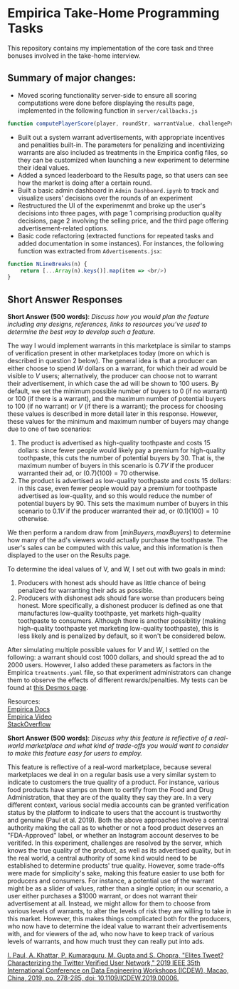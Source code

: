# Empirica Take-Home Programming Tasks

This repository contains my implementation of the core task and three bonuses involved in the take-home interview.

## Summary of major changes:
* Moved scoring functionality server-side to ensure all scoring computations were done before displaying the results page, implemented in the following function in `server/callbacks.js`
```js
function computePlayerScore(player, roundStr, warrantValue, challengeProbability)
```
* Built out a system warrant advertisements, with appropriate incentives and penalities built-in. The parameters for penalizing and incentivizing warrants are also included as treatments in the Empirica config files, so they can be customized when launching a new experiment to determine their ideal values.
* Added a synced leaderboard to the Results page, so that users can see how the market is doing after a certain round.
* Built a basic admin dashboard in `Admin Dashboard.ipynb` to track and visualize users' decisions over the rounds of an experiment
* Restructured the UI of the experimenmt and broke up the user's decisions into three pages, with page 1 comprising production quality decisions, page 2 involving the selling price, and the third page offering advertisement-related options.
* Basic code refactoring (extracted functions for repeated tasks and added documentation in some instances). For instances, the following function was extracted from `Advertisements.jsx`:
```js
function NLineBreaks(n) {
    return [...Array(n).keys()].map(item => <br/>)
}
```

## Short Answer Responses
**Short Answer (500 words)**: *Discuss how you would plan the feature including any designs, references, links to resources you’ve used to determine the best way to develop such a feature.*<br/>

The way I would implement warrants in this marketplace is similar to stamps of verification present in other marketplaces today (more on which is described in question 2 below). The general idea is that a producer can either choose to spend $W$ dollars on a warrant, for which their ad would be visible to $V$ users; alternatively, the producer can choose not to warrant their advertisement, in which case the ad will be shown to $100$ users. By default, we set the minimum possible number of buyers to $0$ (if no warrant) or $100$ (if there is a warrant), and the maximum number of potential buyers to $100$ (if no warrant) or $V$ (if there is a warrant); the process for choosing these values is described in more detail later in this response. However, these values for the minimum and maximum number of buyers may change due to one of two scenarios:
1. The product is advertised as high-quality toothpaste and costs $15$ dollars: since fewer people would likely pay a premium for high-quality toothpaste, this cuts the number of potential buyers by $30%$. That is, the maximum number of buyers in this scenario is $0.7V$ if the producer warranted their ad, or $(0.7)(100)=70$ otherwise.
2. The product is advertised as low-quality toothpaste and costs $15$ dollars: in this case, even fewer people would pay a premium for toothpaste advertised as low-quality, and so this would reduce the number of potential buyers by $90%$. This sets the maximum number of buyers in this scenario to $0.1V$ if the producer warranted their ad, or $(0.1)(100)=10$ otherwise.

We then perform a random draw from $[minBuyers, maxBuyers)$ to determine how many of the ad's viewers would actually purchase the toothpaste. The user's sales can be computed with this value, and this information is then displayed to the user on the Results page.

To determine the ideal values of V, and W, I set out with two goals in mind:
1. Producers with honest ads should have as little chance of being penalized for warranting their ads as possible.
2. Producers with dishonest ads should fare worse than producers being honest. More specifically, a dishonest producer is defined as one that manufactures low-quality toothpaste, yet markets high-quality toothpaste to consumers. Although there is another possiblitiy (making high-quality toothpaste yet marketing low-quality toothpaste), this is less likely and is penalized by default, so it won't be considered below.

After simulating multiple possible values for $V$ and $W$, I settled on the following: a warrant should cost $1000$ dollars, and should spread the ad to $2000$ users. However, I also added these parameters as factors in the Empirica `treatments.yaml` file, so that experiment administrators can change them to observe the effects of different rewards/penalties. My tests can be found at [this Desmos page](https://www.desmos.com/calculator/3pqruvoplp).

Resources:<br>
[Empirica Docs](https://docs.empirica.ly/tutorials/beginner-experiment-prisoners-dilemma)<br>
[Empirica Video](https://www.youtube.com/watch?v=1CiAwk-yrt8&pp=ygUIZW1waXJpY2E%3D)<br>
[StackOverflow](https://stackoverflow.com)<br>

**Short Answer (500 words)**: *Discuss why this feature is reflective of a real-world marketplace and what kind of trade-offs you would want to consider to make this feature easy for users to employ.*<br/>

This feature is reflective of a real-word marketplace, because several marketplaces we deal in on a regular basis use a very similar system to indicate to customers the true quality of a product. For instance, various food products have stamps on them to certify from the Food and Drug Administration, that they are of the quality they say they are. In a very different context, various social media accounts can be granted verification status by the platform to indicate to users that the account is trustworthy and genuine (Paul et al. 2019). Both the above approaches involve a central authority making the call as to whether or not a food product deserves an "FDA-Approved" label, or whether an Instagram account deserves to be veritifed. In this experiment, challenges are resolved by the server, which knows the true quality of the product, as well as its advertised quality, but in the real world, a central authority of some kind would need to be established to determine products' true quality. However, some trade-offs were made for simplicity's sake, making this feature easier to use both for producers and consumers. For instance, a potential use of the warrant might be as a slider of values, rather than a single option; in our scenario, a user either purchases a $1000 warrant, or does not warrant their advertisement at all. Instead, we might allow for them to choose from various levels of warrants, to alter the levels of risk they are willing to take in this market. However, this makes things complicated both for the producers, who now have to determine the ideal value to warrant their advertisements with, and for viewers of the ad, who now have to keep track of various levels of warrants, and how much trust they can really put into ads.

[I. Paul, A. Khattar, P. Kumaraguru, M. Gupta and S. Chopra, "Elites Tweet? Characterizing the Twitter Verified User Network," 2019 IEEE 35th International Conference on Data Engineering Workshops (ICDEW), Macao, China, 2019, pp. 278-285, doi: 10.1109/ICDEW.2019.00006.](https://ieeexplore.ieee.org/abstract/document/8750923)
